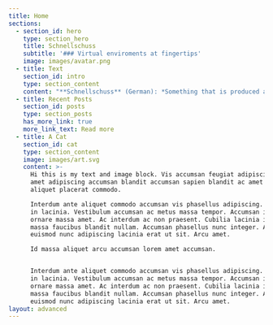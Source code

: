 ```yaml
---
title: Home
sections:
  - section_id: hero
    type: section_hero
    title: Schnellschuss
    subtitle: '### Virtual enviroments at fingertips'
    image: images/avatar.png
  - title: Text
    section_id: intro
    type: section_content
    content: "**Schnellschuss** (German): *Something that is produced at short notice, without long planning, without thorough preparation (e.g. in response to an unforeseen event)*\n\t\nWith Schnellschuss you can create powerful private enviroments (we call it *shots*) for short term or project dedicated use - in just one command.\n\n### What is a shot?\n\nSome quick facts for you:\n\n- A *shot* is a virtual fully-fledged linux enviroment, hosted in our cloud. \n- It's getting created on demand in under **9 seconds** in just one command.\n- We connect a **1Gbit** shared enterprise ethernet connection to every *shot*. Allowing up- and download speeds up to **120 MB/s** \n- **You** have the full controll over a *shot*. It is a fully fledged server with its own dedicated and public IP-address, enabeling your friends or collages to connect.\n\n### Disposable enviroments\n\n#### Testing \n\nYou like to try out new things, want to quickly check how different configurations behave, or just want to make your new webapp accessible to give your friends a look? At the same time you don't want to mess up your lokal system?\n\nWe got the right thing for you!\n\n*Shots* are bringing several benefits compared to local testing enviroments:\n\n- Every enviroment does have it's own puplic and dedicated IP-address - enabling friends and colleagues to e.g. connect to your test enviroment and give you a feedback about the website you just created. It's a real server!\n- Local enviroments produce a lot of waste and may slow down your system if not taken care of. Just leave the cleanup to us! Every testing enviroment is disposed after disconencting from it (only if you wish so! See [Project enviroments](#project enviroments)).\n\nOf course **Docker** is also available and pre-installed on our *shots* - possible faster instantiated due to our fast ehernet conenction. \n\n#### Compensating bad bandwith\n\nWorking with large files is a mess! Especially if you have to share the WiFi with Netflix addicts, or working from coffee shops.\nExtracting this config-file out of your Backup, or checking the output of this new machine learning model can escalate to a long lasting and frustrating journey.\n\nEvery *shot* is providing you with a **1Gbit** (up/download with up to 120MB/s) private enviroment, created in under **9 seconds**. Freshly created on every creation. Just piping console in- and output to your device!\n\n### Project Enviroments\n\nWe also give you the option to keep *shots* running in the background and connect to them later on again. The system stays fully active in the background. Also we offer the possibility to save the current state of the *shot* as a image and create a new *shot* at any given time from this state. This is similiar to shutting down and start your local computer - with the addition of cloning your harddrive to another computer!\n\nEspecially the image-function makes it possible to have your own dedicated and isolated project enviroment in the cloud - instantiated and ready in under **9 seconds**. \n\n#### Some use cases\n\n- Quickly instantiate your personal picture-backup image, upload the latest pictures via the hosted web-app you installed yourself earlier (like Nextcloud). Save the state and put it to sleep again.\n\n- Create an webserver enviroment to show the latest progress of your webapp to your friends. Instantiate a *shot* from your configured image, upload the updated files and your ready to show off!\n\n- Working on larger and more time intensive projects, like configuring a mailserver or a specific software enviroment. Save the image, go to sleep and put everythign up again in the morning!\n\n### Images\n\nWe already told you how you can use images for project enviroments in the [Project Enviroments section](#project enviroments). Now we tell you more details about it.\n\n#### Flexibility\n\nAt any time you can clone your image and see how it performs with a changed configuration or middleware. See this a s a branch of your GitHub Repositiory for your *shot*!\n\nYou can create an unlimited amount of instances from your image \n\n#### Sharing is caring\n\nIt's possible to share your private images with your friends - see this as a fork of your GitHub repository for your *shot*!\n\nThis makes it easy to work together on server projects with your friends, colleagues or even the *Schnellschuss* community.\n\n#### Make it permanent\n\nOnce you finished your project, we offer you to host the image on a real virtual or dedicated server, putting you into production with just one command!\n\n#### Docker"
  - title: Recent Posts
    section_id: posts
    type: section_posts
    has_more_link: true
    more_link_text: Read more
  - title: A Cat
    section_id: cat
    type: section_content
    image: images/art.svg
    content: >-
      Hi this is my text and image block. Vis accumsan feugiat adipiscing nisl
      amet adipiscing accumsan blandit accumsan sapien blandit ac amet faucibus
      aliquet placerat commodo. 

      Interdum ante aliquet commodo accumsan vis phasellus adipiscing. Ornare a
      in lacinia. Vestibulum accumsan ac metus massa tempor. Accumsan in lacinia
      ornare massa amet. Ac interdum ac non praesent. Cubilia lacinia interdum
      massa faucibus blandit nullam. Accumsan phasellus nunc integer. Accumsan
      euismod nunc adipiscing lacinia erat ut sit. Arcu amet. 

      Id massa aliquet arcu accumsan lorem amet accumsan.


      Interdum ante aliquet commodo accumsan vis phasellus adipiscing. Ornare a
      in lacinia. Vestibulum accumsan ac metus massa tempor. Accumsan in lacinia
      ornare massa amet. Ac interdum ac non praesent. Cubilia lacinia interdum
      massa faucibus blandit nullam. Accumsan phasellus nunc integer. Accumsan
      euismod nunc adipiscing lacinia erat ut sit. Arcu amet.
layout: advanced
---
```

